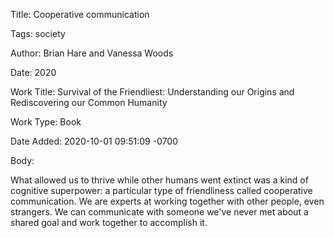 Title:  Cooperative communication

Tags:   society

Author: Brian Hare and Vanessa Woods

Date:   2020

Work Title: Survival of the Friendliest: Understanding our Origins and Rediscovering our Common Humanity

Work Type: Book

Date Added: 2020-10-01 09:51:09 -0700

Body: 

What allowed us to thrive while other humans went extinct was a kind of cognitive superpower: a particular type of friendliness called cooperative communication. We are experts at working together with other people, even strangers. We can communicate with someone we've never met about a shared goal and work together to accomplish it. 

